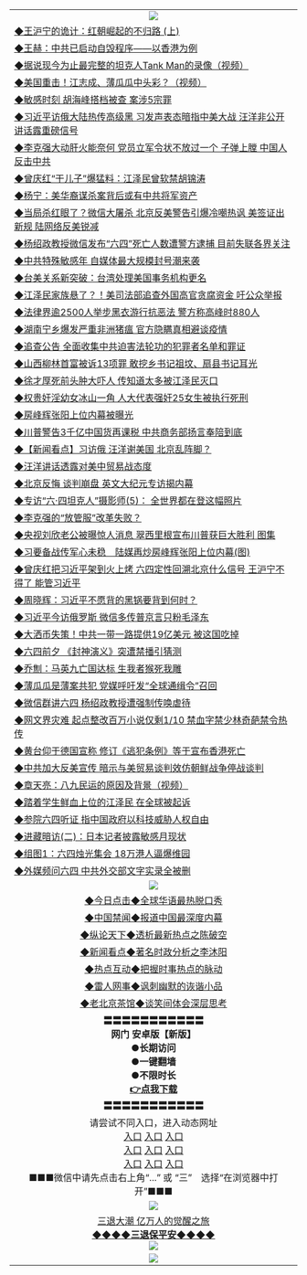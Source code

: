 <table>
  <tr>
    <td align=center><img src="https://github.com/gyhhx/image-upload/blob/master/yaowen.jpg" /></td>
  </tr>
  <tr>
<td align=left>
<a href="http://ctbtfdoocixoa.global.ssl.fastly.net/oo.aspx?name=c1041999&key=ofejcfaxcltk&from=gy">◆王沪宁的诡计：红朝崛起的不归路 (上)</a><br/>
</td>
   </tr>
<tr>
<td align=left>
<a href="https://ctbtfdoocixoa.global.ssl.fastly.net/oo.aspx?name=c1042026&key=ofejcfaxcltk&from=gy">◆王赫：中共已启动自毁程序——以香港为例</a><br/></td>
  </tr>
  <tr>
<td align=left>
<a href="https://ctbtfdoocixoa.global.ssl.fastly.net/oo.aspx?name=c1041995&key=ofejcfaxcltk&from=gy">◆据说现今为止最完整的坦克人Tank Man的录像（视频）</a><br/></td>
 </tr>
  <tr>
<td align=left>
<a href="http://ctbtfdoocixoa.global.ssl.fastly.net/oo.aspx?name=c1041942&key=ofejcfaxcltk&from=gy">◆美国重击！江志成、薄瓜瓜中头彩？（视频）</a><br/></td>
 </tr>
   <tr>
<td align=left>
<a href="http://ctbtfdoocixoa.global.ssl.fastly.net/oo.aspx?name=https://www.ntdtv.com/gb/2019/06/06/a102595094.html&key=ofejcfaxcltk&from=gy">◆敏感时刻 胡海峰搭档被查 案涉5宗罪</a><br/></td>
   </tr> 
  <tr>
<td align=left>
<a href="http://ctbtfdoocixoa.global.ssl.fastly.net/oo.aspx?name=c1041987&key=ofejcfaxcltk&from=gy">◆习近平访俄大陆热传高级黑 习发声表态暗指中美大战 汪洋非公开讲话露重磅信号</a><br/></td>
  </tr> 
 <tr>
<td align=left>
<a href="http://ctbtfdoocixoa.global.ssl.fastly.net/oo.aspx?name=c1041980&key=ofejcfaxcltk&from=gy">◆李克强大动肝火能奈何 党员立军令状不放过一个 子弹上膛 中国人反击中共</a><br/>
</td>
   </tr>
 <tr>
<td align=left>
<a href="http://ctbtfdoocixoa.global.ssl.fastly.net/oo.aspx?name=c1041958&key=ofejcfaxcltk&from=gy">◆曾庆红“干儿子”爆猛料：江泽民曾软禁胡锦涛</a><br/></td>
  </tr>
  <tr>
<td align=left>
<a href="http://ctbtfdoocixoa.global.ssl.fastly.net/oo.aspx?name=c1042087&key=ofejcfaxcltk&from=gy">◆杨宁：美华裔谋杀案背后或有中共将军资产</a><br/></td>
 </tr>
   <tr>
<td align=left>
<a href="http://ctbtfdoocixoa.global.ssl.fastly.net/oo.aspx?name=c1041947&key=ofejcfaxcltk&from=gy">◆当局杀红眼了？微信大屠杀 北京反美警告引爆冷嘲热讽 美签证出新规 陆网络反美锐减</a><br/>
</td>
   </tr>
 <tr>
<td align=left>
<a href="http://ctbtfdoocixoa.global.ssl.fastly.net/oo.aspx?name=c1041954&key=ofejcfaxcltk&from=gy">◆杨绍政教授微信发布“六四”死亡人数遭警方逮捕 目前失联各界关注</a><br/></td>
  </tr>
  <tr>
<td align=left>
<a href="http://ctbtfdoocixoa.global.ssl.fastly.net/oo.aspx?name=c1042094&key=ofejcfaxcltk&from=gy">◆中共特殊敏感年 自媒体最大规模封号潮来袭</a><br/></td>
 </tr>
  <tr>
<td align=left>
<a href="http://ctbtfdoocixoa.global.ssl.fastly.net/oo.aspx?name=c1042091&key=ofejcfaxcltk&from=gy">◆台美关系新突破：台湾处理美国事务机构更名</a><br/></td>
 </tr>
   <tr>
<td align=left>
<a href="http://ctbtfdoocixoa.global.ssl.fastly.net/oo.aspx?name=c1042105&key=ofejcfaxcltk&from=gy">◆江泽民家族悬了？！美司法部追查外国高官贪腐资金 吁公众举报</a><br/></td>
   </tr> 
  <tr>
<td align=left>
<a href="http://ctbtfdoocixoa.global.ssl.fastly.net/oo.aspx?name=c1042077&key=ofejcfaxcltk&from=gy">◆法律界逾2500人举步黑衣游行抗恶法 警方称高峰时880人</a><br/></td>
  </tr> 
 <tr>
<td align=left>
<a href="http://ctbtfdoocixoa.global.ssl.fastly.net/oo.aspx?name=c1042090&key=ofejcfaxcltk&from=gy">◆湖南宁乡爆发严重非洲猪瘟 官方隐瞒真相避谈疫情</a><br/>
</td>
   </tr>
 <tr>
<td align=left>
<a href="http://ctbtfdoocixoa.global.ssl.fastly.net/oo.aspx?name=c1041866&key=ofejcfaxcltk&from=gy">◆追查公告 全面收集中共迫害法轮功的犯罪者名单和罪证</a><br/>
</td>
   </tr>
 <tr>
<td align=left>
<a href="http://ctbtfdoocixoa.global.ssl.fastly.net/oo.aspx?name=c1041931&key=ofejcfaxcltk&from=gy">◆山西柳林首富被诉13项罪 敢挖乡书记祖坟、扇县书记耳光</a><br/></td>
  </tr>
  <tr>
<td align=left>
<a href="http://ctbtfdoocixoa.global.ssl.fastly.net/oo.aspx?name=https://www.ntdtv.com/gb/2019/06/06/a102594590.html&key=ofejcfaxcltk&from=gy">◆徐才厚死前头肿大吓人 传知道太多被江泽民灭口</a><br/></td>
 </tr>
   <tr>
<td align=left>
<a href="http://ctbtfdoocixoa.global.ssl.fastly.net/oo.aspx?name=c1041953&key=ofejcfaxcltk&from=gy">◆权贵奸淫幼女冰山一角 人大代表强奸25女生被执行死刑</a><br/>
</td>
   </tr>
 <tr>
<td align=left>
<a href="http://ctbtfdoocixoa.global.ssl.fastly.net/oo.aspx?name=c1041904&key=ofejcfaxcltk&from=gy">◆房峰辉张阳上位内幕被曝光</a><br/>
</td>
   </tr>
<tr>
<td align=left>
<a href="https://ctbtfdoocixoa.global.ssl.fastly.net/oo.aspx?name=https://www.ntdtv.com/gb/2019/06/06/a102594918.html&key=ofejcfaxcltk&from=gy">◆川普警告3千亿中国货再课税 中共商务部扬言奉陪到底</a><br/>
</td>       
  <tr>
<td align=left>
<a href="http://ctbtfdoocixoa.global.ssl.fastly.net/oo.aspx?name=c1041811&key=ofejcfaxcltk&from=gy">◆【新闻看点】习访俄 汪洋谢美国 北京乱阵脚？</a><br/>
</td>
   </tr>
<tr>
<td align=left>
<a href="https://ctbtfdoocixoa.global.ssl.fastly.net/oo.aspx?name=c1041734&key=ofejcfaxcltk&from=gy">◆汪洋讲话透露对美中贸易战态度</a><br/></td>
  </tr>
  <tr>
<td align=left>
<a href="https://ctbtfdoocixoa.global.ssl.fastly.net/oo.aspx?name=c1041791&key=ofejcfaxcltk&from=gy">◆北京反悔 谈判崩盘 英文大纪元专访揭内幕</a><br/></td>
 </tr>
  <tr>
<td align=left>
<a href="http://ctbtfdoocixoa.global.ssl.fastly.net/oo.aspx?name=http://www.soundofhope.org/gb/2019/06/05/n2936731.html&key=ofejcfaxcltk&from=gy">◆专访“六·四坦克人”摄影师(5)： 全世界都在登这幅照片</a><br/></td>
 </tr>
   <tr>
<td align=left>
<a href="http://ctbtfdoocixoa.global.ssl.fastly.net/oo.aspx?name=c1041814&key=ofejcfaxcltk&from=gy">◆李克强的“放管服”改革失败？</a><br/></td>
   </tr> 
  <tr>
<td align=left>
<a href="http://ctbtfdoocixoa.global.ssl.fastly.net/oo.aspx?name=c1041733&key=ofejcfaxcltk&from=gy">◆央视刘欣老公被曝惊人消息 翠西里根宣布川普获巨大胜利 图集</a><br/></td>
  </tr> 
 <tr>
<td align=left>
<a href="http://ctbtfdoocixoa.global.ssl.fastly.net/oo.aspx?name=c1041857&key=ofejcfaxcltk&from=gy">◆习要备战传军心未稳　陆媒再炒房峰辉张阳上位内幕(图)</a><br/>
</td>
   </tr>
 <tr>
<td align=left>
<a href="http://ctbtfdoocixoa.global.ssl.fastly.net/oo.aspx?name=c1041591&key=ofejcfaxcltk&from=gy">◆曾庆红把习近平架到火上烤 六四定性回溯北京什么信号 王沪宁不得了 能管习近平</a><br/></td>
  </tr>
  <tr>
<td align=left>
<a href="http://ctbtfdoocixoa.global.ssl.fastly.net/oo.aspx?name=c1041817&key=ofejcfaxcltk&from=gy">◆周晓辉：习近平不愿背的黑锅要背到何时？</a><br/></td>
 </tr>
   <tr>
<td align=left>
<a href="http://ctbtfdoocixoa.global.ssl.fastly.net/oo.aspx?name=c1041805&key=ofejcfaxcltk&from=gy">◆习近平今访俄罗斯 微信多传普京言只粉毛泽东</a><br/>
</td>
   </tr>
 <tr>
<td align=left>
<a href="http://ctbtfdoocixoa.global.ssl.fastly.net/oo.aspx?name=c1041768&key=ofejcfaxcltk&from=gy">◆大洒币失策！中共一带一路提供19亿美元 被这国吃掉</a><br/></td>
  </tr>
  <tr>
<td align=left>
<a href="http://ctbtfdoocixoa.global.ssl.fastly.net/oo.aspx?name=c1041737&key=ofejcfaxcltk&from=gy">◆六四前夕 《封神演义》突遭禁播引猜测</a><br/></td>
 </tr>
  <tr>
<td align=left>
<a href="http://ctbtfdoocixoa.global.ssl.fastly.net/oo.aspx?name=c1041837&key=ofejcfaxcltk&from=gy">◆乔劁：马英九亡国达标 生我者猴死我雕</a><br/></td>
 </tr>
   <tr>
<td align=left>
<a href="http://ctbtfdoocixoa.global.ssl.fastly.net/oo.aspx?name=c1041686&key=ofejcfaxcltk&from=gy">◆薄瓜瓜是薄案共犯 党媒呼吁发“全球通缉令”召回</a><br/></td>
   </tr> 
  <tr>
<td align=left>
<a href="http://ctbtfdoocixoa.global.ssl.fastly.net/oo.aspx?name=c1041786&key=ofejcfaxcltk&from=gy">◆微信群讲六四 杨绍政教授遭强制传唤虐待</a><br/></td>
  </tr> 
 <tr>
<td align=left>
<a href="http://ctbtfdoocixoa.global.ssl.fastly.net/oo.aspx?name=c1041704&key=ofejcfaxcltk&from=gy">◆网文界灾难 起点整改百万小说仅剩1/10 禁血字禁少林奇葩禁令热传</a><br/>
</td>
   </tr>
 <tr>
<td align=left>
<a href="http://ctbtfdoocixoa.global.ssl.fastly.net/oo.aspx?name=c1041809&key=ofejcfaxcltk&from=gy">◆黄台仰于德国宣称 修订《逃犯条例》等于宣布香港死亡</a><br/>
</td>
   </tr>
 <tr>
<td align=left>
<a href="http://ctbtfdoocixoa.global.ssl.fastly.net/oo.aspx?name=c1041798&key=ofejcfaxcltk&from=gy">◆中共加大反美宣传 暗示与美贸易谈判效仿朝鲜战争停战谈判</a><br/></td>
  </tr>
  <tr>
<td align=left>
<a href="http://ctbtfdoocixoa.global.ssl.fastly.net/oo.aspx?name=c1041732&key=ofejcfaxcltk&from=gy">◆章天亮：八九民运的原因及背景（视频）</a><br/></td>
 </tr>
   <tr>
<td align=left>
<a href="http://ctbtfdoocixoa.global.ssl.fastly.net/oo.aspx?name=c1041784&key=ofejcfaxcltk&from=gy">◆踏着学生鲜血上位的江泽民 在全球被起诉</a><br/>
</td>
   </tr>
 <tr>
<td align=left>
<a href="http://ctbtfdoocixoa.global.ssl.fastly.net/oo.aspx?name=c1041781&key=ofejcfaxcltk&from=gy">◆参院六四听证 指中国政府以科技威胁人权自由</a><br/>
</td>
   </tr>
<tr>
<td align=left>
<a href="https://ctbtfdoocixoa.global.ssl.fastly.net/oo.aspx?name=c1041820&key=ofejcfaxcltk&from=gy">◆进藏暗访(二)：日本记者披露敏感月现状</a><br/>
</td>       
  <tr>
<td align=left>
<a href="http://ctbtfdoocixoa.global.ssl.fastly.net/oo.aspx?name=c1041487&key=ofejcfaxcltk&from=gy">◆组图1：六四烛光集会 18万港人逼爆维园</a><br/>
</td>
   </tr>
<tr>
<td align=left>
<a href="https://ctbtfdoocixoa.global.ssl.fastly.net/oo.aspx?name=c1041414&key=ofejcfaxcltk&from=gy">◆外媒频问六四 中共外交部文字实录全被删</a><br/></td>
  </tr>
    <tr>
    <td align=center><img src="https://github.com/gyhhx/image-upload/blob/master/shipin.jpg" /></td>
  </tr>
   <tr>
   <td align=center> 
<a href="http://ctbtfdoocixoa.global.ssl.fastly.net/oo.aspx?name=c816850&key=ofejcfaxcltk&from=gy&tag=9877">◆今日点击◆全球华语最热脱口秀</a><br/>
    </td>
  </tr>
  <tr>
  <td align=center>
<a href="http://ctbtfdoocixoa.global.ssl.fastly.net/oo.aspx?name=c816860&key=ofejcfaxcltk&from=gy&tag=99733110">◆中国禁闻◆报道中国最深度内幕</a><br/>
   </tr>
  <tr>
     <td align=center>
<a href="http://ctbtfdoocixoa.global.ssl.fastly.net/oo.aspx?name=c816855&key=ofejcfaxcltk&from=gy&tag=997110">◆纵论天下◆透析最新热点之陈破空</a><br/>
   </tr>
   <tr>
      <td align=center>
<a href="http://ctbtfdoocixoa.global.ssl.fastly.net/oo.aspx?name=c838308&key=ofejcfaxcltk&from=gy&tag=9973110">◆新闻看点◆著名时政分析之李沐阳</a><br/>
   </tr>
   <tr>
     <td align=center>
<a href="http://ctbtfdoocixoa.global.ssl.fastly.net/oo.aspx?name=c816852&key=ofejcfaxcltk&from=gy&tag=9733110">◆热点互动◆把握时事热点的脉动</a><br/>
   </tr>
   <tr>
      <td align=center>
<a href="http://ctbtfdoocixoa.global.ssl.fastly.net/oo.aspx?name=c816694&key=ofejcfaxcltk&from=gy&tag=93310">◆雷人网事◆讽刺幽默的诙谐小品</a><br/>
   </tr>
   <tr>
    <td align=center>
<a href="http://ctbtfdoocixoa.global.ssl.fastly.net/oo.aspx?name=c816650&key=ofejcfaxcltk&from=gy&tag=9973110">◆老北京茶馆◆谈笑间体会深层思考</a><br/>
   </tr>
  <tr>
    <td align=center>
 <b>〓〓〓〓〓〓〓〓〓〓〓<br/>网门 安卓版【新版】<br/> ●长期访问<br/> ●一键翻墙<br/>  ●不限时长<br/> 
 <a href="https://share.weiyun.com/5rFsJi9">👉<b>点我下载</a><br/>〓〓〓〓〓〓〓〓〓〓〓<br/>
    </td>
    </tr>
   <tr>
    <td align=center>请尝试不同入口，进入动态网址<br/>
      <a href="https://s3.us-east-2.amazonaws.com/ogateo/show.htm">入口</a>
      <a href="https://s3.ca-central-1.amazonaws.com/ogatec/show.htm">入口</a>
      <a href="https://s3.ap-southeast-2.amazonaws.com/ogatey/show.htm">入口</a><br/>
      <a href="https://s3.ap-northeast-2.amazonaws.com/ogates/show.htm">入口</a>
      <a href="https://s3.eu-central-1.amazonaws.com/ogatef/show.htm">入口</a>
      <a href="https://s3.ap-south-1.amazonaws.com/ogatem/show.htm">入口</a><br/>
      <a href="https://s3-us-west-1.amazonaws.com/ogaten/show.htm">入口</a>
      <a href="https://s3.eu-west-2.amazonaws.com/ogatel/show.htm">入口</a>
      <a href="https://s3.ap-northeast-1.amazonaws.com/ogatet/show.htm">入口</a><br/>
      ■■■微信中请先点击右上角“...” 或 “三”　选择“在浏览器中打开”■■■<b><br/>
    </td>
  </tr>
  <tr>
    <td align=center><img src="https://github.com/gyhhx/image-upload/blob/master/3.jpg" /> </td>
</tr>
  <tr>  
  <td align=center>
  <a href="http://ctbtfdoocixoa.global.ssl.fastly.net/oo.aspx?name=c894205&key=ofejcfaxcltk&from=gy&tag=9973110">三退大潮 亿万人的觉醒之旅</a><br/>
      <a href="http://ctbtfdoocixoa.global.ssl.fastly.net/oo.aspx?name=ogQuit.aspx&key=ofejcfaxcltk&from=gy"><b>◆◆◆◆三退保平安◆◆◆◆<br/></a>
      <img src="https://github.com/gyhhx/image-upload/blob/master/3t.jpg" /><br/>
      </td>
  </tr>
   <tr>
    <td align=center><img src="https://raw.githubusercontent.com/oGate2/Up/master/oGate_640.jpg"/></td>
  </tr>
</table>


